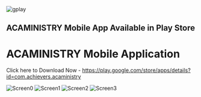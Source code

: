 ![gplay](https://user-images.githubusercontent.com/83225523/125150000-1628a200-e15a-11eb-8500-2a8b7c38fd35.png)

## ACAMINISTRY Mobile App Available in Play Store


#  ACAMINISTRY Mobile Application


Click here to Download Now - https://play.google.com/store/apps/details?id=com.achievers.acaministry


![Screen0](https://play-lh.googleusercontent.com/-BQxe4GdQ5NG-fqD6CH6ZJGNPHhn8oCB3cgIu3l8Fyf1x6SRfFh68x1XKmVDRd0F8Q=w5120-h2880-rw)
![Screen1](https://play-lh.googleusercontent.com/QFUrTJ0NyflR35vnsGslO1P62-qUp9DhrHCu8akOaJ1W_gxhvr-PEuS78cxKmo0C6Q0=w5120-h2880-rw)
![Screen2](https://play-lh.googleusercontent.com/4y7l5VrofyZrBv8M-DS82ep7Y-8UdBFrBJBZINVoIsGtV_C2c_Ggq9hZ3TQUf02xMcQ=w720-h310-rw)
![Screen3]([https://play-lh.googleusercontent.com/k2PlYYIBuZVxC0PUsOWShLgjU8fQqnDz8mP_0kpZE5DkmsKw35UbLC8zZk6Qt5RVLhA=w720-h310-rw](https://play-lh.googleusercontent.com/wi1SGY0k1kOCHkpNM7ePdwdkaK9zgxDSquWY9lSpqqSmjnrh_inxJj4hT6vJRAuWBfMF=w5120-h2880-rw))
